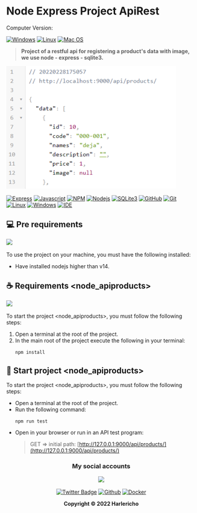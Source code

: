# Node Express Project ApiRest

Computer Version:

[![Windows](https://img.shields.io/badge/Windows-0078D6?style=for-the-badge&logo=windows&logoColor=white)](https://www.microsoft.com/es-es/windows/windows-11?r=1)
[![Linux](https://img.shields.io/badge/Linux-FF6600?style=for-the-badge&logo=linux&logoColor=white)](https://ubuntu.com/)
[![Mac OS](https://img.shields.io/badge/mac%20os-000000?style=for-the-badge&logo=macos&logoColor=F0F0F0)](https://www.apple.com/la/mac/)

> <strong> Project of a restful api for registering a product's data with image, we use node - express - sqlite3. </strong>

<img src="preview.PNG" width="450" alt="proyect"/>

[![Express](https://img.shields.io/badge/Express.js-404D59?style=for-the-badge&logo=express)](https://expressjs.com/es/)
[![Javascript](https://img.shields.io/badge/JavaScript-323330?style=for-the-badge&logo=javascript&logoColor=F7DF1E)](https://www.javascript.com/)
[![NPM](https://img.shields.io/badge/npm-CB3837?style=for-the-badge&logo=npm&logoColor=white)](https://www.npmjs.com/)
[![Nodejs](https://img.shields.io/badge/Node.js-339933?style=for-the-badge&logo=nodedotjs&logoColor=white)](https://nodejs.org/es/)
[![SQLite3](https://img.shields.io/badge/SQLite-07405E?style=for-the-badge&logo=sqlite&logoColor=white)](https://www.sqlite.org/index.html)
[![GitHub](https://img.shields.io/badge/GitHub-100000?style=for-the-badge&logo=github&logoColor=white)](https://github.com/)
[![Git](https://img.shields.io/badge/Git-E34F26?style=for-the-badge&logo=git&logoColor=white)](https://git-scm.com/)
[![Linux](https://img.shields.io/badge/Linux-FF6600?style=for-the-badge&logo=linux&logoColor=white)](https://www.linux.org/)
[![Windows](https://img.shields.io/badge/Windows-017AD7?style=for-the-badge&logo=windows&logoColor=white)](https://www.microsoft.com/es-es/windows/windows-11?r=1)
[![IDE](https://img.shields.io/badge/Visual_studio_code-0078D4?style=for-the-badge&logo=visual%20studio%20code&logoColor=white)](https://code.visualstudio.com/)

## 💻 Pre requirements
<img src="https://img.shields.io/badge/Node.js-339933?style=for-the-badge&logo=nodedotjs&logoColor=white" />

To use the project on your machine, you must have the following installed:

* Have installed nodejs higher than v14.

## ☕ Requirements <node_apiproducts>
<img src="https://img.shields.io/badge/Node.js-339933?style=for-the-badge&logo=nodedotjs&logoColor=white" />

To start the project <node_apiproducts>, you must follow the following steps:

1. Open a terminal at the root of the project.
2. In the main root of the project execute the following in your terminal:
    ```
    npm install
    ```

## 🚀 Start project <node_apiproducts>

To start the project <node_apiproducts>, you must follow the following steps:
* Open a terminal at the root of the project.
* Run the following command:
    ```
    npm run test
    ```
* Open in your browser or run in an API test program:
    > GET => initial path:  [http://127.0.0.1:9000/api/products/](http://127.0.0.1:9000/api/products/)

<div align="center">

### My social accounts
![](https://avatars.githubusercontent.com/u/42042270?s=48&v=4)


[![Twitter Badge](https://img.shields.io/badge/Twitter-1DA1F2?style=for-the-badge&logo=twitter&logoColor=white)](https://twitter.com/harlericho)
[![Github](https://img.shields.io/badge/GitHub-100000?style=for-the-badge&logo=github&logoColor=white)](https://github.com/harlericho)
[![Docker](https://img.shields.io/badge/Docker-2496ED?style=for-the-badge&logo=docker&logoColor=white)](https://hub.docker.com/u/harlericho)

</div>

<p align="center"><strong>Copyright © 2022 Harlericho</strong></p>